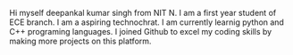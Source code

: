 Hi myself deepankal kumar singh from NIT N.
I am a first year student of ECE branch.
I am a aspiring technochrat.
I am currently learnig python and C++ programing languages.
I joined Github to excel my coding skills by making more projects on this platform.









